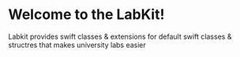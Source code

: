 # Welcome to the LabKit!

Labkit provides swift classes & extensions for default swift classes & structres that makes university labs easier

